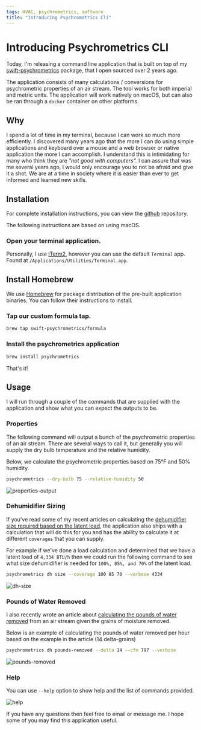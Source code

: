 ```yaml
---
tags: HVAC, psychrometrics, software
title: "Introducing Psychrometrics Cli"
---
```


# Introducing Psychrometrics CLI

Today, I'm releasing a command line application that is built on top of my
[swift-psychrometrics](https://github.com/swift-psychrometrics/swift-psychrometrics) package, that I open sourced over 2 years ago.

The application consists of many calculations / conversions for psychrometric properties of an air stream. The tool works for both imperial
and metric units. The application will work natively on macOS, but can also be ran through a `docker` container on other platforms.

## Why

I spend a lot of time in my terminal, because I can work so much more efficiently. I discovered many years ago that the more I can do using
simple applications and keyboard over a mouse and a web browser or native application the more I can accomplish. I understand this is
intimidating for many who think they are _"not good with computers"._ I can assure that was me several years ago, I would only encourage you
to not be afraid and give it a shot. We are at a time in society where it is easier than ever to get informed and learned new skills.

## Installation

For complete installation instructions, you can view the [github](https://github.com/swift-psychrometrics/psychrometrics-cli) repository.

The following instructions are based on using macOS.

### Open your terminal application.

Personally, I use [iTerm2](https://iterm2.com/), however you can use the default `Terminal` app. Found at
`/Applications/Utilities/Terminal.app`.

## Install Homebrew

We use [Homebrew](https://brew.sh) for package distribution of the pre-built application binaries. You can follow their instructions to
install.

### Tap our custom formula tap.

```bash
brew tap swift-psychrometrics/formula
```

### Install the psychrometrics application

```bash
brew install psychrometrics
```

That's it!

## Usage

I will run through a couple of the commands that are supplied with the application and show what you can expect the outputs to be.

### Properties

The following command will output a bunch of the psychrometric properties of an air stream. There are several ways to call it, but generally
you will supply the dry bulb temperature and the relative humidity.

Below, we calculate the psychrometric properties based on 75°F and 50% humidity.

```bash
psychrometrics --dry-bulb 75 --relative-humidity 50
```

![properties-output](/articles/images/2023-09-18-properties.png)

### Dehumidifier Sizing

If you've read some of my recent articles on calculating the
[dehumidifier size required based on the latent load](https://mhoush.com/posts/sizing-dehumidifier-by-latent-load/), the application also
ships with a calculation that will do this for you and has the ability to calculate it at different `coverages` that you can supply.

For example if we've done a load calculation and determined that we have a latent load of `4,334 BTU/h` then we could run the following
command to see what size dehumidifier is needed for `100%, 85%, and 70%` of the latent load.

```bash
psychrometrics dh size --coverage 100 85 70 --verbose 4334
```

![dh-size](/articles/images/2023-09-18-dh-size.png)

### Pounds of Water Removed

I also recently wrote an article about [calculating the pounds of water removed](https://mhoush.com/posts/pounds-of-water-removed/) from an
air stream given the grains of moisture removed.

Below is an example of calculating the pounds of water removed per hour based on the example in the article (14 delta-grains)

```bash
psychrometrics dh pounds-removed --delta 14 --cfm 797 --verbose
```

![pounds-removed](/articles/images/2023-09-18-pounds-removed.png)

### Help

You can use `--help` option to show help and the list of commands provided.

![help](/articles/images/2023-09-18-help.png)

If you have any questions then feel free to email or message me. I hope some of you may find this application useful.
